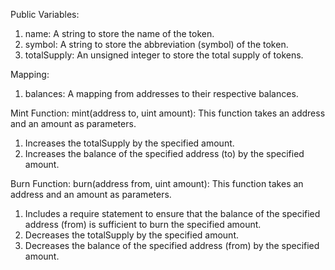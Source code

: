Public Variables:
1. name: A string to store the name of the token.
2. symbol: A string to store the abbreviation (symbol) of the token.
3. totalSupply: An unsigned integer to store the total supply of tokens.
   
Mapping:
1. balances: A mapping from addresses to their respective balances.
   
Mint Function:
mint(address to, uint amount): This function takes an address and an amount as parameters.
1. Increases the totalSupply by the specified amount.
2. Increases the balance of the specified address (to) by the specified amount.
   
Burn Function:
burn(address from, uint amount): This function takes an address and an amount as parameters.
1. Includes a require statement to ensure that the balance of the specified address (from) is sufficient to burn the specified amount.
2. Decreases the totalSupply by the specified amount.
3. Decreases the balance of the specified address (from) by the specified amount.
